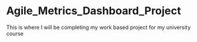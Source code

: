 # Agile_Metrics_Dashboard_Project
This is where I will be completing my work based project for my university course
